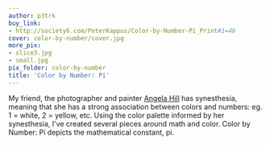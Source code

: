 ```yaml
---
author: p3trk
buy_link:
- http://society6.com/PeterKappus/Color-by-Number-Pi_Print#1=46
cover: color-by-number/cover.jpg
more_pix:
- slice3.jpg
- small.jpg
pix_folder: color-by-number
title: 'Color by Number: Pi'
---
```


My friend, the photographer and painter <a href="http://www.angelahillmathdetective.com/" onclick="javascript:_gaq.push(['_trackEvent','outbound-article','http://www.angelahillmathdetective.com']);">Angela Hill</a> has synesthesia, meaning that she has a strong association between colors and numbers: eg. 1 = white, 2 = yellow, etc. Using the color palette informed by her synesthesia, I've created several pieces around math and color. Color by Number: Pi depicts the mathematical constant, pi.
